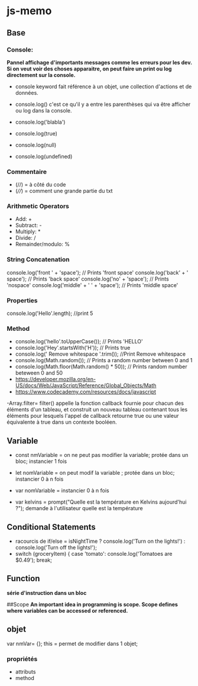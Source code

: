 # js-memo

## Base

### Console:

__Pannel affichage d'importants messages comme les erreurs pour les dev. Si on veut voir des choses apparaitre, on peut faire un print ou log directement sur la console.__

- console keyword fait référence à un objet, une collection d'actions et de données.

- console.log() c'est ce qu'il y a entre les parenthèses qui va être afficher ou log dans la console.
- console.log('blabla')
- console.log(true)
- console.log(null)
- console.log(undefined)

### Commentaire

- (//) = à côté du code
- (*//*) = comment une grande partie du txt

### Arithmetic Operators

- Add: +
- Subtract: -
- Multiply: *
- Divide: /
- Remainder/modulo: %

### String Concatenation

console.log('front ' + 'space'); 
// Prints 'front space'
console.log('back' + ' space'); 
// Prints 'back space'
console.log('no' + 'space'); 
// Prints 'nospace'
console.log('middle' + ' ' + 'space'); 
// Prints 'middle space'

### Properties

console.log('Hello'.length);
//print 5

### Method

- console.log('hello'.toUpperCase()); // Prints 'HELLO'
- console.log('Hey'.startsWith('H')); // Prints true
- console.log('    Remove whitespace   '.trim()); //Print Remove whitespace
- console.log(Math.random()); // Prints a random number between 0 and 1
- console.log(Math.floor(Math.random() * 50)); // Prints random number beteween 0 and 50
- https://developer.mozilla.org/en-US/docs/Web/JavaScript/Reference/Global_Objects/Math
- https://www.codecademy.com/resources/docs/javascript





-Array.filter= filter() appelle la fonction callback fournie pour chacun des éléments d'un tableau, et construit un nouveau tableau contenant tous les éléments pour lesquels l'appel de callback retourne true ou une valeur équivalente à true dans un contexte booléen. 



## Variable

- const nmVariable = on ne peut pas modifier la variable; protée dans un bloc; instancier 1 fois
- let nomVariable = on peut modif la variable ; protée dans un bloc; instancier 0 à n fois
- var nomVariable =  instancier 0 à n fois

- var kelvins = prompt("Quelle est la température en Kelvins aujourd'hui ?"); demande à l'utilisateur quelle est la température 

## Conditional Statements

- racourcis de if/else = isNightTime ? console.log('Turn on the lights!') : console.log('Turn off the lights!');
- switch (groceryItem) {
  case 'tomato':
    console.log('Tomatoes are $0.49');
    break;
    
 ## Function
 
 __série d'instruction dans un bloc__
 
 ##Scope
__An important idea in programming is scope. Scope defines where variables can be accessed or referenced.__

## objet 

var nmVar= {};
this = permet de modifier dans 1 objet;

### propriétés 

- attributs
- method

